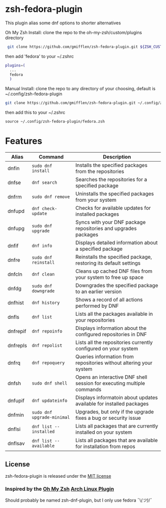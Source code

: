 # zsh-fedora-plugin

This plugin alias some dnf options to shorter alternatives
 
Oh My Zsh Install: 
clone the repo to the oh-my-zsh/custom/plugins directory
```zsh
 git clone https://github.com/gmifflen/zsh-fedora-plugin.git ${ZSH_CUSTOM:-~/.oh-my-zsh/custom}/plugins/fedora
```
then add 'fedora' to your ~/.zshrc
```zsh
plugins=(
  ...
  fedora
  )
```
Manual Install:
clone the repo to any directory of your choosing, default is ~/.config/zsh-fedora-plugin
```zsh
git clone https://github.com/gmifflen/zsh-fedora-plugin.git ~/.config/zsh-fedora-plugin
```
then add this to your ~/.zshrc
```
source ~/.config/zsh-fedora-plugin/fedora.zsh
```


# Features

| Alias        | Command                                | Description                                                            |
|--------------|----------------------------------------|------------------------------------------------------------------------|
| dnfin        | `sudo dnf install`                     | Installs the specified packages from the repositories                  |
| dnfse        | `dnf search`                      | Searches the repositories for a specified package                      |
| dnfrm        | `sudo dnf remove`                      | Uninstalls the specified packages from your system                     |
| dnfupd       | `dnf check-update`                | Checks for available updates for installed packages                    |
| dnfupg       | `sudo dnf upgrade`                     | Syncs with your DNF package repositories and upgrades packages         |
| dnfif        | `dnf info`                        | Displays detailed information about a specified package                |
| dnfre        | `sudo dnf reinstall`                   | Reinstalls the specified package, restoring its default settings       |
| dnfcln       | `dnf clean`                       | Cleans up cached DNF files from your system to free up space           |
| dnfdg        | `sudo dnf downgrade`                   | Downgrades the specified package to an earlier version                 |
| dnfhist      | `dnf history`                     | Shows a record of all actions performed by DNF                         |
| dnfls        | `dnf list`                        | Lists all the packages available in your repositories                  |
| dnfrepif     | `dnf repoinfo`                    | Displays information about the configured repositories in DNF          |
| dnfrepls     | `dnf repolist`                    | Lists all the repositories currently configured on your system         |
| dnfrq        | `dnf repoquery`                   | Queries information from repositories without altering your system     |
| dnfsh        | `sudo dnf shell`                       | Opens an interactive DNF shell session for executing multiple commands |
| dnfupif      | `dnf updateinfo`                  | Displays informatoin about updates available for installed packages    |
| dnfmin       | `sudo dnf upgrade-minimal`             | Upgrades, but only if the upgrade fixes a bug or security issue        |
| dnflsi       | `dnf list --installed`            | Lists all packages that are currently installed on your system         |
| dnflsav      | `dnf list --available`            | Lists all packages that are available for installation from repos      |

## License

zsh-fedora-plugin is released under the [MIT license](LICENSE)

### Inspired by the [Oh My Zsh](https://github.com/ohmyzsh/ohmyzsh) [Arch Linux Plugin](https://github.com/ohmyzsh/ohmyzsh/tree/master/plugins/archlinux)

Should probably be named zsh-dnf-plugin, but I only use fedora ¯\\_(ツ)_/¯
